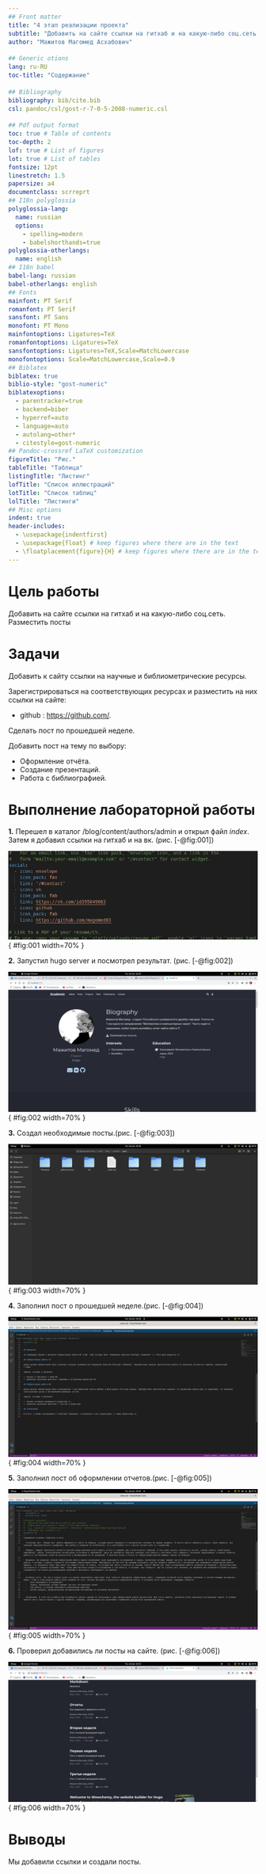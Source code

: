 ```yaml
---
## Front matter
title: "4 этап реализации проекта"
subtitle: "Добавить на сайте ссылки на гитхаб и на какую-либо соц.сеть. Разместить посты"
author: "Мажитов Магомед Асхабович"

## Generic otions
lang: ru-RU
toc-title: "Содержание"

## Bibliography
bibliography: bib/cite.bib
csl: pandoc/csl/gost-r-7-0-5-2008-numeric.csl

## Pdf output format
toc: true # Table of contents
toc-depth: 2
lof: true # List of figures
lot: true # List of tables
fontsize: 12pt
linestretch: 1.5
papersize: a4
documentclass: scrreprt
## I18n polyglossia
polyglossia-lang:
  name: russian
  options:
	- spelling=modern
	- babelshorthands=true
polyglossia-otherlangs:
  name: english
## I18n babel
babel-lang: russian
babel-otherlangs: english
## Fonts
mainfont: PT Serif
romanfont: PT Serif
sansfont: PT Sans
monofont: PT Mono
mainfontoptions: Ligatures=TeX
romanfontoptions: Ligatures=TeX
sansfontoptions: Ligatures=TeX,Scale=MatchLowercase
monofontoptions: Scale=MatchLowercase,Scale=0.9
## Biblatex
biblatex: true
biblio-style: "gost-numeric"
biblatexoptions:
  - parentracker=true
  - backend=biber
  - hyperref=auto
  - language=auto
  - autolang=other*
  - citestyle=gost-numeric
## Pandoc-crossref LaTeX customization
figureTitle: "Рис."
tableTitle: "Таблица"
listingTitle: "Листинг"
lofTitle: "Список иллюстраций"
lotTitle: "Список таблиц"
lolTitle: "Листинги"
## Misc options
indent: true
header-includes:
  - \usepackage{indentfirst}
  - \usepackage{float} # keep figures where there are in the text
  - \floatplacement{figure}{H} # keep figures where there are in the text
---
```


# Цель работы

Добавить на сайте ссылки на гитхаб и на какую-либо соц.сеть. Разместить посты

# Задачи

Добавить к сайту ссылки на научные и библиометрические ресурсы.

Зарегистрироваться на соответствующих ресурсах и разместить на них ссылки на сайте:

- github : https://github.com/.

Сделать пост по прошедшей неделе.

Добавить пост на тему по выбору:
- Оформление отчёта.
- Создание презентаций.
- Работа с библиографией.


# Выполнение лабораторной работы

**1.** Перешел в каталог /blog/content/authors/admin и открыл файл *index*. Затем я добавил ссылки на гитхаб и на вк. (рис. [-@fig:001])

![Добавление ссылок](image/1.png){ #fig:001 width=70% }

**2.** Запустил hugo server и посмотрел результат. (рис. [-@fig:002])

![Результат](image/2.png){ #fig:002 width=70% }

**3.** Создал необходимые посты.(рис. [-@fig:003])

![Создание постов](image/6.png){ #fig:003 width=70% }

**4.** Заполнил пост о прошедшей неделе.(рис. [-@fig:004])

![Пост о прошедшей неделе](image/4.png){ #fig:004 width=70% }

**5.** Заполнил пост об оформлении отчетов.(рис. [-@fig:005])

![Пост о оформлении отчетов](image/3.png){ #fig:005 width=70% }

**6.** Проверил добавились ли посты на сайте. (рис. [-@fig:006])

![Посты на сайте](image/5.png){ #fig:006 width=70% }

# Выводы

Мы добавили ссылки и создали посты.
